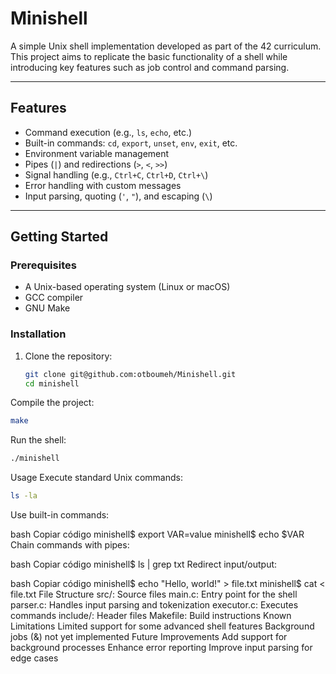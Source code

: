 # Minishell

A simple Unix shell implementation developed as part of the 42 curriculum. This project aims to replicate the basic functionality of a shell while introducing key features such as job control and command parsing.

---

## Features

- Command execution (e.g., `ls`, `echo`, etc.)
- Built-in commands: `cd`, `export`, `unset`, `env`, `exit`, etc.
- Environment variable management
- Pipes (`|`) and redirections (`>`, `<`, `>>`)
- Signal handling (e.g., `Ctrl+C`, `Ctrl+D`, `Ctrl+\`)
- Error handling with custom messages
- Input parsing, quoting (`'`, `"`), and escaping (`\`)

---

## Getting Started

### Prerequisites

- A Unix-based operating system (Linux or macOS)
- GCC compiler
- GNU Make

### Installation

1. Clone the repository:
   ```bash
   git clone git@github.com:otboumeh/Minishell.git
   cd minishell
Compile the project:

  ```bash
make
```
Run the shell:

```bash
./minishell
```
Usage
Execute standard Unix commands:

```bash
ls -la
```
Use built-in commands:

bash
Copiar código
minishell$ export VAR=value
minishell$ echo $VAR
Chain commands with pipes:

bash
Copiar código
minishell$ ls | grep txt
Redirect input/output:

bash
Copiar código
minishell$ echo "Hello, world!" > file.txt
minishell$ cat < file.txt
File Structure
src/: Source files
main.c: Entry point for the shell
parser.c: Handles input parsing and tokenization
executor.c: Executes commands
include/: Header files
Makefile: Build instructions
Known Limitations
Limited support for some advanced shell features
Background jobs (&) not yet implemented
Future Improvements
Add support for background processes
Enhance error reporting
Improve input parsing for edge cases
